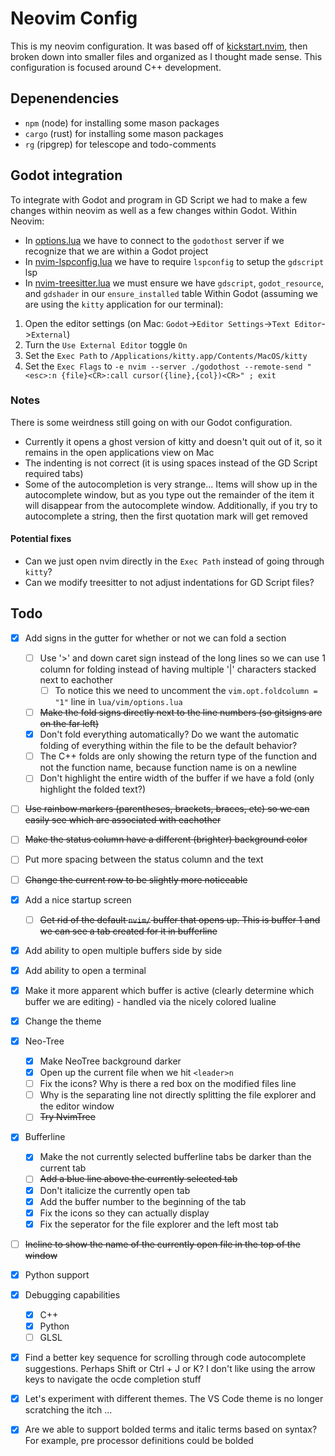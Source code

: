# Neovim Config

This is my neovim configuration.
It was based off of [kickstart.nvim](https://github.com/nvim-lua/kickstart.nvim), then broken down into smaller files and organized as I thought made sense.
This configuration is focused around C++ development.

## Depenendencies
- `npm` (node) for installing some mason packages
- `cargo` (rust) for installing some mason packages
- `rg` (ripgrep) for telescope and todo-comments

## Godot integration
To integrate with Godot and program in GD Script we had to make a few changes within neovim as well as a few changes within Godot.
Within Neovim:
- In [options.lua](./lua/vim/options.lua) we have to connect to the `godothost` server if we recognize that we are within a Godot project
- In [nvim-lspconfig.lua](./lua/plugins/core/lsp/nvim-lspconfig.lua) we have to require `lspconfig` to setup the `gdscript` lsp
- In [nvim-treesitter.lua](./lua/plugins/editor/highlight/nvim-treesitter.lua) we must ensure we have `gdscript`, `godot_resource`, and `gdshader` in our `ensure_installed` table
Within Godot (assuming we are using the `kitty` application for our terminal):
1. Open the editor settings (on Mac: `Godot`->`Editor Settings`->`Text Editor`->`External`)
1. Turn the `Use External Editor` toggle `On`
1. Set the `Exec Path` to `/Applications/kitty.app/Contents/MacOS/kitty`
1. Set the `Exec Flags` to `-e nvim --server ./godothost --remote-send "<esc>:n {file}<CR>:call cursor({line},{col})<CR>" ; exit`
### Notes
There is some weirdness still going on with our Godot configuration.
- Currently it opens a ghost version of kitty and doesn't quit out of it, so it remains in the open applications view on Mac
- The indenting is not correct (it is using spaces instead of the GD Script required tabs)
- Some of the autocompletion is very strange... Items will show up in the autocomplete window, but as you type out the remainder of the item it will disappear from the autocomplete window. Additionally, if you try to autocomplete a string, then the first quotation mark will get removed
#### Potential fixes
- Can we just open nvim directly in the `Exec Path` instead of going through `kitty`?
- Can we modify treesitter to not adjust indentations for GD Script files?

## Todo
- [x] Add signs in the gutter for whether or not we can fold a section
    - [ ] Use '>' and down caret sign instead of the long lines so we can use 1 column for folding instead of having multiple '|' characters stacked next to eachother
        - [ ] To notice this we need to uncomment the `vim.opt.foldcolumn = "1"` line in `lua/vim/options.lua`
    - [ ] ~~Make the fold signs directly next to the line numbers (so gitsigns are on the far left)~~
    - [x] Don't fold everything automatically? Do we want the automatic folding of everything within the file to be the default behavior?
    - [ ] The C++ folds are only showing the return type of the function and not the function name, because function name is on a newline
    - [ ] Don't highlight the entire width of the buffer if we have a fold (only highlight the folded text?)
- [ ] ~~Use rainbow markers (parentheses, brackets, braces, etc) so we can easily see which are associated with eachother~~
- [ ] ~~Make the status column have a different (brighter) background color~~
- [ ] Put more spacing between the status column and the text 
- [ ] ~~Change the current row to be slightly more noticeable~~
- [x] Add a nice startup screen
    - [ ] ~~Get rid of the default `nvim/` buffer that opens up. This is buffer 1 and we can see a tab created for it in bufferline~~
- [x] Add ability to open multiple buffers side by side
- [x] Add ability to open a terminal
- [x] Make it more apparent which buffer is active (clearly determine which buffer we are editing) - handled via the nicely colored lualine
- [x] Change the theme
- [x] Neo-Tree
    - [x] Make NeoTree background darker
    - [x] Open up the current file when we hit `<leader>n`
    - [ ] Fix the icons? Why is there a red box on the modified files line
    - [ ] Why is the separating line not directly splitting the file explorer and the editor window
    - [ ] ~~Try NvimTree~~
- [x] Bufferline
    - [x] Make the not currently selected bufferline tabs be darker than the current tab
    - [ ] ~~Add a blue line above the currently selected tab~~
    - [x] Don't italicize the currently open tab
    - [x] Add the buffer number to the beginning of the tab
    - [x] Fix the icons so they can actually display
    - [x] Fix the seperator for the file explorer and the left most tab
- [ ] ~~Incline to show the name of the currently open file in the top of the window~~
- [x] Python support
- [x] Debugging capabilities
    - [x] C++
    - [x] Python
    - [ ] GLSL
- [x] Find a better key sequence for scrolling through code autocomplete suggestions. Perhaps Shift or Ctrl + J or K? I don't like using the arrow keys to navigate the ocde completion stuff
- [x] Let's experiment with different themes. The VS Code theme is no longer scratching the itch ...
- [x] Are we able to support bolded terms and italic terms based on syntax? For example, pre processor definitions could be bolded

